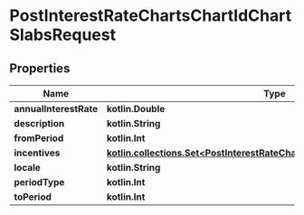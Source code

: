 
# PostInterestRateChartsChartIdChartSlabsRequest

## Properties
| Name | Type | Description | Notes |
| ------------ | ------------- | ------------- | ------------- |
| **annualInterestRate** | **kotlin.Double** |  |  [optional] |
| **description** | **kotlin.String** |  |  [optional] |
| **fromPeriod** | **kotlin.Int** |  |  [optional] |
| **incentives** | [**kotlin.collections.Set&lt;PostInterestRateChartsChartIdChartSlabsIncentives&gt;**](PostInterestRateChartsChartIdChartSlabsIncentives.md) |  |  [optional] |
| **locale** | **kotlin.String** |  |  [optional] |
| **periodType** | **kotlin.Int** |  |  [optional] |
| **toPeriod** | **kotlin.Int** |  |  [optional] |



